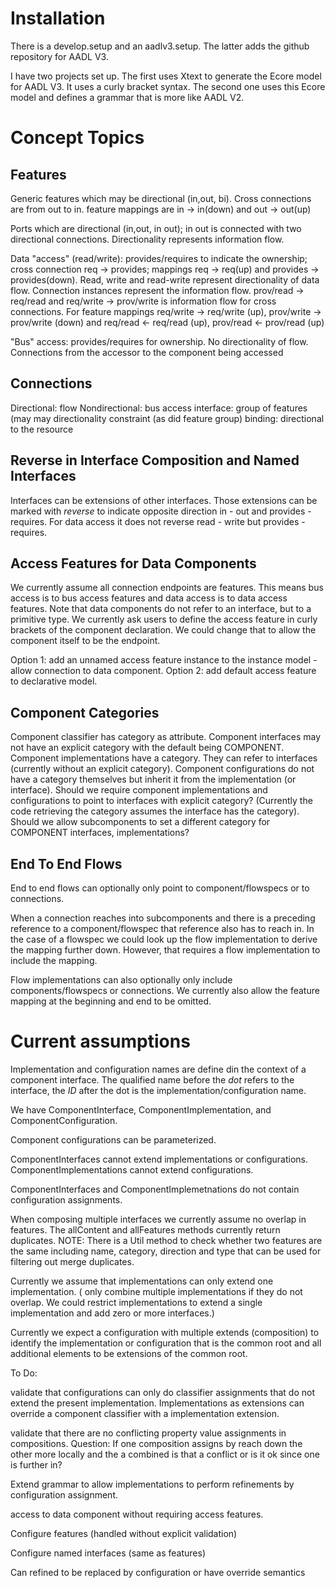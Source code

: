 Installation
===========

There is a develop.setup and an aadlv3.setup. The latter adds the github repository for AADL V3.

I have two projects set up. The first uses Xtext to generate the Ecore model for AADL V3. It uses a curly bracket syntax. The second one uses this Ecore model and defines a grammar that is more like AADL V2.

Concept Topics
==============

Features
--------

Generic features which may be directional (in,out, bi). Cross connections are from out to in. feature mappings are in -> in(down) and out -> out(up)

Ports which are directional (in,out, in out); in out is connected with two directional connections. Directionality represents information flow.

Data "access" (read/write): provides/requires to indicate the ownership; cross connection req -> provides; mappings req -> req(up) and provides -> provides(down). Read, write and read-write represent directionality of data flow. Connection instances represent the information flow. prov/read -> req/read and req/write -> prov/write is information flow for cross connections. For feature mappings req/write -> req/write (up), prov/write -> prov/write (down) and req/read <- req/read (up), prov/read <- prov/read (up)

"Bus" access: provides/requires for ownership. No directionality of flow. Connections from the accessor to the component being accessed


Connections
-----------

Directional: flow
Nondirectional: bus access
interface: group of features (may may directionality constraint (as did feature group)
binding: directional to the resource

Reverse in Interface Composition and Named Interfaces
------------------------------------------------

Interfaces can be extensions of other interfaces. Those extensions can be marked with *reverse* to indicate opposite direction in - out and provides - requires. For data access it does not reverse read - write but provides - requires.

Access Features for Data Components
-------------------------------

We currently assume all connection endpoints are features. This means bus access is to bus access features and data access is to data access features. Note that data components do not refer to an interface, but to a primitive type. We currently ask users to define the access feature in curly brackets of the component declaration. We could change that to allow the component itself to be the endpoint.

Option 1: add an unnamed access feature instance to the instance model - allow connection to data component.
Option 2: add default access feature to declarative model.

Component Categories
--------------------

Component classifier has category as attribute. Component interfaces may not have an explicit category with the default being COMPONENT. Component implementations have a category. They can refer to interfaces (currently without an explicit category).
Component configurations do not have a category themselves but inherit it from the implementation (or interface).
Should we require component implementations and configurations to point to interfaces with explicit category? (Currently the code retrieving the category assumes the interface has the category).
Should we allow subcomponents to set a different category for COMPONENT interfaces, implementations?

End To End Flows
----------------

End to end flows can optionally only point to component/flowspecs or to connections.

When a connection reaches into subcomponents and there is a preceding reference to a component/flowspec that reference also has to reach in. In the case of a flowspec we could look up the flow implementation to derive the mapping further down. However, that requires a flow implementation to include the mapping.

Flow implementations can also optionally only include components/flowspecs or connections. We currently also allow the feature mapping at the beginning and end to be omitted. 

Current assumptions
===================

Implementation and configuration names are define din the context of a component interface. The qualified name before the *dot* refers to the interface, the *ID* after the dot is the implementation/configuration name.

We have ComponentInterface, ComponentImplementation, and ComponentConfiguration.

Component configurations can be parameterized.

ComponentInterfaces cannot extend implementations or configurations.
ComponentImplementations cannot extend configurations.

ComponentInterfaces and ComponentImplemetnations do not contain configuration assignments.

When composing multiple interfaces we currently assume no overlap in features. The allContent and allFeatures methods currently return duplicates. 
NOTE: There is a Util method to check whether two features are the same including name, category, direction and type that can be used for filtering out merge duplicates.

Currently we assume that implementations can only extend one implementation.
( only combine multiple implementations if they do not overlap. We could restrict implementations to extend a single implementation and add zero or more interfaces.)

Currently we expect a configuration with multiple extends (composition) to identify the implementation or configuration that is the common root and all additional elements to be extensions of the common root.


To Do:

validate that configurations can only do classifier assignments that do not extend the present implementation. Implementations as extensions can override a component classifier with a implementation extension.

validate that there are no conflicting property value assignments in compositions. Question: If one composition assigns by reach down the other more locally and the a combined is that a conflict or is it ok since one is further in?

Extend grammar to allow implementations to perform refinements by configuration assignment.

access to data component without requiring access features.

Configure features (handled without explicit validation)

Configure named interfaces (same as features)


Can refined to be replaced by configuration or have override semantics

